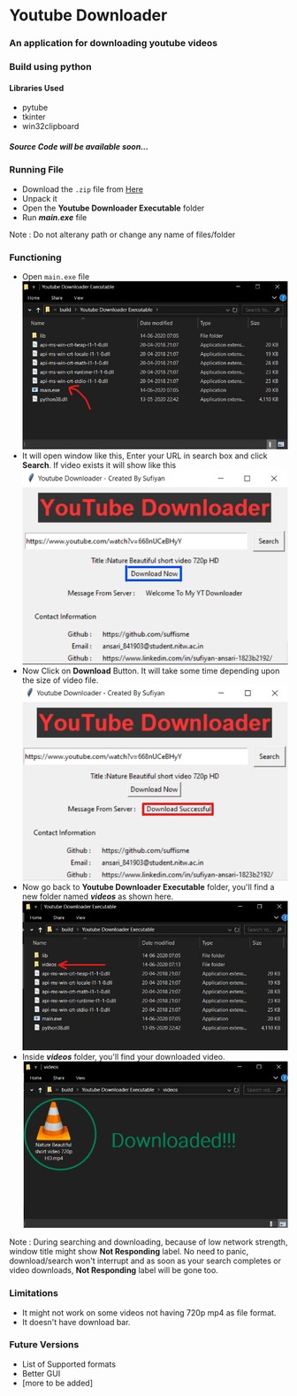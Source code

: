 # Youtube Downloader

### An application for downloading youtube videos
### Build using python
#### Libraries Used
- pytube
- tkinter
- win32clipboard

##### Source Code will be available soon...

### Running File
- Download the ```.zip``` file from [Here](https://github.com/suffisme/YoutubeDownloader/archive/master.zip)
- Unpack it
- Open the **Youtube Downloader Executable** folder
- Run ***main.exe*** file

Note : Do not alterany path or change any name of files/folder

### Functioning
- Open ```main.exe``` file
![](Screenshots/main_file.png)
- It will open window like this, Enter your URL in search box and click **Search**. If video exists it will show like this
![](Screenshots/download_page.png)
- Now Click on **Download** Button. It will take some time depending upon the size of video file.
![](Screenshots/download_done.png)
- Now go back to **Youtube Downloader Executable** folder, you'll find a new folder named ***videos*** as shown here.
![](Screenshots/video_folder.png)
- Inside ***videos*** folder, you'll find your downloaded video.
![](Screenshots/File_downloaded.png)

Note : During searching and downloading, because of low network strength, window title might show **Not Responding** label. No need to panic, download/search won't interrupt and as soon as your search completes or video downloads, **Not Responding** label will be gone too.

### Limitations
- It might not work on some videos not having 720p mp4 as file format.
- It doesn't have download bar.

### Future Versions
- List of Supported formats
- Better GUI
- [more to be added]